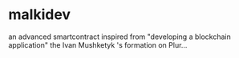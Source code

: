 # malkidev
an advanced smartcontract inspired from \"developing a blockchain application\" the Ivan Mushketyk 's formation on Plur…

